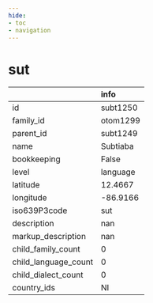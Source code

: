```yaml
---
hide:
- toc
- navigation
---
```

# sut
|                      | info     |
|:---------------------|:---------|
| id                   | subt1250 |
| family_id            | otom1299 |
| parent_id            | subt1249 |
| name                 | Subtiaba |
| bookkeeping          | False    |
| level                | language |
| latitude             | 12.4667  |
| longitude            | -86.9166 |
| iso639P3code         | sut      |
| description          | nan      |
| markup_description   | nan      |
| child_family_count   | 0        |
| child_language_count | 0        |
| child_dialect_count  | 0        |
| country_ids          | NI       |